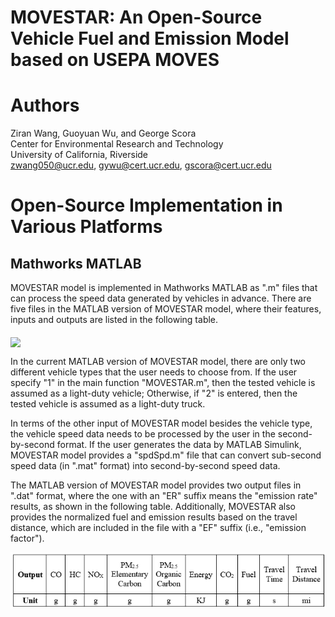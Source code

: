 MOVESTAR: An Open-Source Vehicle Fuel and Emission Model based on USEPA MOVES
============

Authors
============

  Ziran Wang, Guoyuan Wu, and George Scora\
  Center for Environmental Research and Technology\
  University of California, Riverside\
  zwang050@ucr.edu, gywu@cert.ucr.edu, gscora@cert.ucr.edu
  

Open-Source Implementation in Various Platforms
===============================================

Mathworks MATLAB
----------------

MOVESTAR model is implemented in Mathworks MATLAB as ".m"
files that can process the speed data generated by vehicles in
advance. There are five files in the MATLAB version of MOVESTAR
model, where their features, inputs and outputs are listed in the 
following table.

<img src="images/Matlab.PNG" align="middle" width="700"/>

In the current MATLAB version of MOVESTAR model, there are only two
different vehicle types that the user needs to choose from. If the user
specify "1" in the main function "MOVESTAR.m", then the tested vehicle
is assumed as a light-duty vehicle; Otherwise, if "2" is entered, then
the tested vehicle is assumed as a light-duty truck.

In terms of the other input of MOVESTAR model besides the vehicle type,
the vehicle speed data needs to be processed by the user in the
second-by-second format. If the user generates the data by MATLAB
Simulink, MOVESTAR model provides a "spdSpd.m" file that can convert
sub-second speed data (in ".mat" format) into second-by-second speed
data.

The MATLAB version of MOVESTAR model provides two output files in ".dat"
format, where the one with an "ER" suffix means the "emission rate"
results, as shown in the following table. Additionally, MOVESTAR also provides the normalized
fuel and emission results based on the travel distance, which are
included in the file with a "EF" suffix (i.e., "emission factor").

<img src="images/Output.PNG" align="middle" width="700"/>
